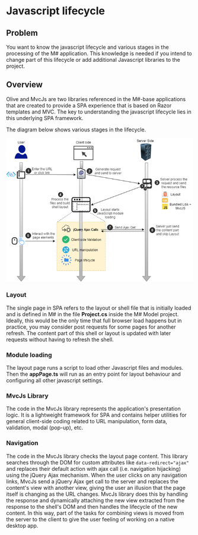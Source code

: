 # Javascript lifecycle

## Problem

You want to know the javascript lifecycle and various stages in the processing of the M# application. This knowledge is needed if you intend to change part of this lifecycle or add additional Javascript libraries to the project.

## Overview

Olive and MvcJs are two libraries referenced in the M#-base applications that are created to provide a SPA experience that is based on Razor templates and MVC. The key to understanding the javascript lifecycle lies in this underlying SPA framework. 


The diagram below shows various stages in the lifecycle.

![Javascript](images/Javascript.png)


### Layout
 The single page in SPA refers to the layout or shell file that is initially loaded and is defined in M# in the file **Project.cs** inside the M# Model project. Ideally, this would be the only time that full browser load happens but in practice, you may consider post requests for some pages for another refresh. The content part of this shell or layout is updated with later requests without having to refresh the shell.

### Module loading
The layout page runs a script to load other Javascript files and modules. Then the **appPage.ts** will run as an entry point for layout behaviour and configuring all other javascript settings.

### MvcJs Library
 The code in the MvcJs library represents the application's presentation logic. It is a lightweight framework for SPA and contains helper utilities for general client-side coding related to URL manipulation, form data, validation, modal (pop-up), etc.

### Navigation
The code in the MvcJs library checks the layout page content. This library searches through the DOM for custom attributes like `data-redirect="ajax"` and replaces their default action with ajax call (i.e. navigation hijacking) using the jQuery Ajax mechanism. When the user clicks on any navigation links, MvcJs send a jQuery Ajax get call to the server and replaces the content's view with another view, giving the user an illusion that the page itself is changing as the URL changes. MvcJs library does this by handling the response and dynamically attaching the new view extracted from the response to the shell's DOM and then handles the lifecycle of the new content. In this way, part of the tasks for combining views is moved from the server to the client to give the user feeling of working on a native desktop app.




